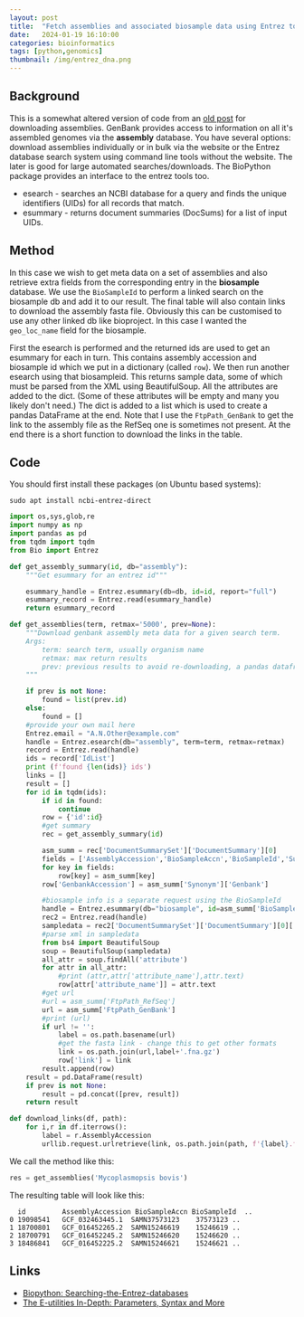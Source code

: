 ```yaml
---
layout: post
title:  "Fetch assemblies and associated biosample data using Entrez tools with Biopython"
date:   2024-01-19 16:10:00
categories: bioinformatics
tags: [python,genomics]
thumbnail: /img/entrez_dna.png
---
```


## Background

This is a somewhat altered version of code from an [old post](/bioinformatics/assemblies-genbank-python) for downloading assemblies. GenBank provides access to information on all it's assembled genomes via the **assembly** database. You have several options: download assemblies individually or in bulk via the website or the Entrez database search system using command line tools without the website. The later is good for large automated searches/downloads. The BioPython package provides an interface to the entrez tools too.

* esearch - searches an NCBI database for a query and finds the unique identifiers (UIDs) for all records that match.
* esummary - returns document summaries (DocSums) for a list of input UIDs.

## Method

In this case we wish to get meta data on a set of assemblies and also retrieve extra fields from the corresponding entry in the **biosample** database. We use the `BioSampleId` to perform a linked search on the biosample db and add it to our result. The final table will also contain links to download the assembly fasta file. Obviously this can be customised to use any other linked db like bioproject. In this case I wanted the `geo_loc_name` field for the biosample.

First the esearch is performed and the returned ids are used to get an esummary for each in turn. This contains assembly accession and biosample id which we put in a dictionary (called `row`). We then run another esearch using that biosampleid. This returns sample data, some of which must be parsed from the XML using BeautifulSoup. All the attributes are added to the dict. (Some of these attributes will be empty and many you likely don't need.) The dict is added to a list which is used to create a pandas DataFrame at the end. Note that I use the `FtpPath_GenBank` to get the link to the assembly file as the RefSeq one is sometimes not present. At the end there is a short function to download the links in the table.

## Code

You should first install these packages (on Ubuntu based systems):

```
sudo apt install ncbi-entrez-direct
```

```python
import os,sys,glob,re
import numpy as np
import pandas as pd
from tqdm import tqdm
from Bio import Entrez

def get_assembly_summary(id, db="assembly"):
    """Get esummary for an entrez id"""

    esummary_handle = Entrez.esummary(db=db, id=id, report="full")
    esummary_record = Entrez.read(esummary_handle)
    return esummary_record

def get_assemblies(term, retmax='5000', prev=None):
    """Download genbank assembly meta data for a given search term.
    Args:
        term: search term, usually organism name
        retmax: max return results
        prev: previous results to avoid re-downloading, a pandas dataframe
    """

    if prev is not None:
        found = list(prev.id)
    else:
        found = []
    #provide your own mail here
    Entrez.email = "A.N.Other@example.com"
    handle = Entrez.esearch(db="assembly", term=term, retmax=retmax)
    record = Entrez.read(handle)
    ids = record['IdList']
    print (f'found {len(ids)} ids')
    links = []
    result = []
    for id in tqdm(ids):
        if id in found:
            continue
        row = {'id':id}
        #get summary
        rec = get_assembly_summary(id)

        asm_summ = rec['DocumentSummarySet']['DocumentSummary'][0]
        fields = ['AssemblyAccession','BioSampleAccn','BioSampleId','SubmitterOrganization']
        for key in fields:
            row[key] = asm_summ[key]
        row['GenbankAccession'] = asm_summ['Synonym']['Genbank']

        #biosample info is a separate request using the BioSampleId
        handle = Entrez.esummary(db="biosample", id=asm_summ['BioSampleId'], report="full")
        rec2 = Entrez.read(handle)
        sampledata = rec2['DocumentSummarySet']['DocumentSummary'][0]['SampleData']
        #parse xml in sampledata
        from bs4 import BeautifulSoup
        soup = BeautifulSoup(sampledata)
        all_attr = soup.findAll('attribute')
        for attr in all_attr:
            #print (attr,attr['attribute_name'],attr.text)
            row[attr['attribute_name']] = attr.text
        #get url
        #url = asm_summ['FtpPath_RefSeq']
        url = asm_summ['FtpPath_GenBank']
        #print (url)
        if url != '':
            label = os.path.basename(url)
            #get the fasta link - change this to get other formats
            link = os.path.join(url,label+'.fna.gz')
            row['link'] = link
        result.append(row)
    result = pd.DataFrame(result)
    if prev is not None:
        result = pd.concat([prev, result])
    return result

def download_links(df, path):
    for i,r in df.iterrows():
        label = r.AssemblyAccession
        urllib.request.urlretrieve(link, os.path.join(path, f'{label}.fna.gz'))
```

We call the method like this:

```python
res = get_assemblies('Mycoplasmopsis bovis')
```

The resulting table will look like this:

```
  id         AssemblyAccession BioSampleAccn BioSampleId  ..
0 19098541   GCF_032463445.1  SAMN37573123    37573123 ..
1 18700801   GCF_016452265.2  SAMN15246619    15246619 ..
2 18700791   GCF_016452245.2  SAMN15246620    15246620 ..
3 18486841   GCF_016452225.2  SAMN15246621    15246621 ..
```

## Links

* [Biopython: Searching-the-Entrez-databases](https://biopython-tutorial.readthedocs.io/en/latest/notebooks/09%20-%20Accessing%20NCBIs%20Entrez%20databases.html#ESearch:-Searching-the-Entrez-databases)
* [The E-utilities In-Depth: Parameters, Syntax and More](https://www.ncbi.nlm.nih.gov/books/NBK25499/)
